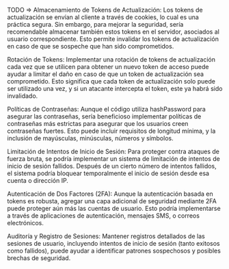 TODO =>
Almacenamiento de Tokens de Actualización: Los tokens de actualización se envían al cliente a través de cookies, lo cual es una práctica segura. Sin embargo, para mejorar la seguridad, sería recomendable almacenar también estos tokens en el servidor, asociados al usuario correspondiente. Esto permite invalidar los tokens de actualización en caso de que se sospeche que han sido comprometidos.

Rotación de Tokens: Implementar una rotación de tokens de actualización cada vez que se utilicen para obtener un nuevo token de acceso puede ayudar a limitar el daño en caso de que un token de actualización sea comprometido. Esto significa que cada token de actualización solo puede ser utilizado una vez, y si un atacante intercepta el token, este ya habrá sido invalidado.

Políticas de Contraseñas: Aunque el código utiliza hashPassword para asegurar las contraseñas, sería beneficioso implementar políticas de contraseñas más estrictas para asegurar que los usuarios creen contraseñas fuertes. Esto puede incluir requisitos de longitud mínima, y la inclusión de mayúsculas, minúsculas, números y símbolos.

Limitación de Intentos de Inicio de Sesión: Para proteger contra ataques de fuerza bruta, se podría implementar un sistema de limitación de intentos de inicio de sesión fallidos. Después de un cierto número de intentos fallidos, el sistema podría bloquear temporalmente el inicio de sesión desde esa cuenta o dirección IP.

Autenticación de Dos Factores (2FA): Aunque la autenticación basada en tokens es robusta, agregar una capa adicional de seguridad mediante 2FA puede proteger aún más las cuentas de usuario. Esto podría implementarse a través de aplicaciones de autenticación, mensajes SMS, o correos electrónicos.

Auditoría y Registro de Sesiones: Mantener registros detallados de las sesiones de usuario, incluyendo intentos de inicio de sesión (tanto exitosos como fallidos), puede ayudar a identificar patrones sospechosos y posibles brechas de seguridad.
